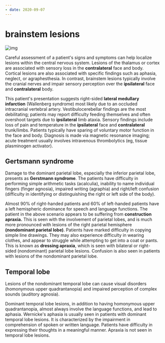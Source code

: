 ```yaml
---
- date: 2020-09-07
---
```


# brainstem lesions

<!-- wallenberg syndrome symptoms -->

![img](https://www.uworld.com/media/L15928.jpg)

Careful assessment of a patient's signs and symptoms can help localize lesions  within the central nervous system. Lesions of the thalamus or cortex  are associated with sensory loss in the **contralateral**  face and body. Cortical lesions are also associated with specific  findings such as aphasia, neglect, or agraphesthesia. In contrast,  brainstem lesions typically involve the cranial nerves and impair  sensory perception over the **ipsilateral** face and **contralateral** body.

This patient's presentation suggests right-sided **lateral medullary infarction** (Wallenberg syndrome) most likely due to an occluded intracranial vertebral artery.  Vestibulocerebellar findings are the most debilitating; patients may  report difficulty feeding themselves and often overshoot targets due to **ipsilateral** limb ataxia. Sensory findings include loss of pain and temperature in the **ipsilateral** face and **contralateral** trunk/limbs. Patients typically have sparing of voluntary motor  function in the face and body. Diagnosis is made via magnetic resonance imaging; acute treatment usually involves intravenous thrombolytics  (eg, tissue plasminogen activator).

## Gertsmann syndrome

<!-- parietal lobe dominant vs nondominant lesion sx -->

Damage to the dominant parietal lobe, especially the inferior parietal lobe, presents as **Gerstmann syndrome**.  The patients have difficulty in performing simple arithmetic tasks  (acalculia), inability to name individual fingers (finger agnosia),  impaired writing (agraphia) and right/left confusion (difficulty in  identifying or distinguishing the right or left side of the body).

Almost 90% of right-handed patients and 60% of left-handed patients have a left hemispheric dominance for speech and language functions. The  patient in the above scenario appears to be suffering from **construction apraxia.**  This is seen with the involvement of parietal lobes, and is much more  pronounced with lesions of the right parietal hemisphere **(nondominant parietal lobe)**.  Patients have marked difficulty in copying simple line drawings. They  may also experience difficulty in wearing clothes, and appear to  struggle while attempting to get into a coat or pants. This is known as **dressing apraxia**, which is seen with bilateral or  right-sided (nondominant) parietal lobe lesions. Confusion is also seen in patients with lesions of the nondominant parietal lobe.

## Temporal lobe

<!-- temporal lobe lesion sx -->

Lesions of the nondominant temporal lobe can cause  visual disorders (homonymous upper quadrantanopia) and impaired  perception of complex sounds (auditory agnosia).

Dominant temporal lobe lesions, in addition to having homonymous upper  quadrantanopia, almost always involve the language functions, and  lead to aphasia. Wernicke's aphasia is usually seen in patients with  dominant temporal lobe lesions. It is characterized by the impairment  in comprehension of spoken or written language. Patients have  difficulty in expressing their thoughts in a meaningful manner. Apraxia is not seen in temporal lobe lesions.
